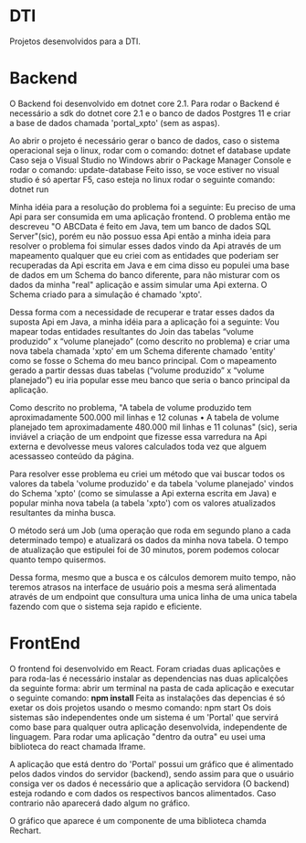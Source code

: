 # DTI
Projetos desenvolvidos para a DTI.
# Backend
O Backend foi desenvolvido em dotnet core 2.1. Para rodar o Backend é necessário a sdk do dotnet core 2.1 e o banco de dados Postgres 11 e criar a base de dados chamada 'portal_xpto' (sem as aspas). 

Ao abrir o projeto é necessário gerar o banco de dados, caso o sistema operacional seja o linux, rodar com o comando: dotnet ef database update
Caso seja o Visual Studio no Windows abrir o Package Manager Console e rodar o comando: update-database
Feito isso, se voce estiver no visual studio é só apertar F5, caso esteja no linux rodar o seguinte comando:
dotnet run

Minha idéia para a resolução do problema foi a seguinte:
Eu preciso de uma Api para ser consumida em uma aplicação frontend. O problema então me descreveu "O ABCData é feito em Java, tem um banco de dados SQL Server"(sic), porém eu não possuo essa Api então a minha ideia para resolver o problema foi simular esses dados vindo da Api através de um mapeamento qualquer que eu criei com as entidades que poderiam ser recuperadas da Api escrita em Java e em cima disso eu populei uma base de dados em um Schema do banco diferente, para não misturar com os dados da minha "real" aplicação e assim simular uma Api externa. O Schema criado para a simulação é chamado 'xpto'.

Dessa forma com a necessidade de recuperar e tratar esses dados da suposta Api em Java, a minha idéia para a aplicação foi a seguinte:
Vou mapear todas entidades resultantes do Join das tabelas “volume produzido” x “volume planejado” (como descrito no problema) e criar uma nova tabela chamada 'xpto' em um Schema diferente chamado 'entity' como se fosse o Schema do meu banco principal. Com o mapeamento gerado a partir dessas duas tabelas (“volume produzido” x “volume planejado”) eu iria popular esse meu banco que seria o banco principal da aplicação.

Como descrito no problema, "A tabela de volume produzido tem aproximadamente 500.000 mil linhas e 12 colunas
• A tabela de volume planejado tem aproximadamente 480.000 mil linhas e 11 colunas" (sic), seria inviável a criação de um endpoint que fizesse essa varredura na Api externa e devolvesse meus valores calculados toda vez que alguem acessasseo conteúdo da página.

Para resolver esse problema eu criei um método que vai buscar todos os valores da tabela 'volume produzido' e da tabela 'volume planejado' vindos do Schema 'xpto' (como se simulasse a Api externa escrita em Java) e popular minha nova tabela  (a tabela 'xpto') com os valores atualizados resultantes da minha busca. 

O método será um Job (uma operação que roda em segundo plano a cada determinado tempo) e atualizará os dados da minha nova tabela. O tempo de atualização que estipulei foi de 30 minutos, porem podemos colocar quanto tempo quisermos. 

Dessa forma, mesmo que a busca e os cálculos demorem muito tempo, não teremos atrasos na interface de usuário pois a mesma será alimentada através de um endpoint que consultura uma unica linha de uma unica tabela fazendo com que o sistema seja rapido e eficiente.

# FrontEnd
O frontend foi desenvolvido em React. Foram criadas duas aplicações e para roda-las é necessário instalar as dependencias nas duas aplicalções da seguinte forma:
abrir um terminal na pasta de cada aplicação e executar o seguinte comando:
<b> npm install </b>
Feita as instalações das depencias é só exetar os dois projetos usando o mesmo comando:
 npm start
Os dois sistemas são independentes onde um sistema é um 'Portal' que servirá como base para qualquer outra aplicação desenvolvida, independente de linguagem. Para rodar uma aplicação "dentro da outra" eu usei uma biblioteca do react chamada Iframe.

A aplicação que está dentro do 'Portal' possui um gráfico que é alimentado pelos dados vindos do servidor (backend), sendo assim para que o usuário consiga ver os dados é necessário que a aplicação servidora (O backend) esteja rodando e com dados os respectivos bancos alimentados. Caso contrario não aparecerá dado algum no gráfico. 

O gráfico que aparece é um componente de uma biblioteca chamda Rechart.

